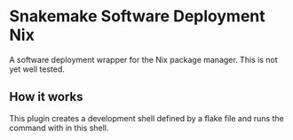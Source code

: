 # Snakemake Software Deployment Nix

A software deployment wrapper for the Nix package manager.  This is not yet well tested.

## How it works
This plugin creates a development shell defined by a flake file and runs the command with in this shell.

